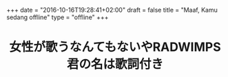 +++
date = "2016-10-16T19:28:41+02:00"
draft = false
title = "Maaf, Kamu sedang offline"
type = "offline"
+++

<h1><center>女性が歌うなんてもないやRADWIMPS君の名は歌詞付き</center></h1>